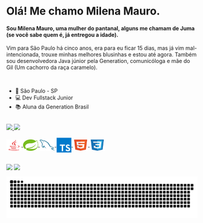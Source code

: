 # Olá! Me chamo Milena Mauro.

####  Sou Milena Mauro, uma mulher do pantanal, alguns me chamam de Juma (se você sabe quem é, já entregou a idade).
Vim para São Paulo há cinco anos, era para eu ficar 15 dias, mas já vim mal-intencionada, trouxe minhas melhores blusinhas e estou até agora. Também sou desenvolvedora Java júnior pela Generation, comunicóloga e mãe do Gil (Um cachorro da raça caramelo). 
  
 <br>
  
- 📍  São Paulo - SP
- 💻 Dev Fullstack Junior
- 📚 Aluna da Generation Brasil
 
  
<br>
  
<div>
  <a href="https://github.com/milenamauro">
  <img height="150em" src="https://github-readme-stats.vercel.app/api?username=milenamauro&show_icons=true&theme=dark&include_all_commits=true&count_private=true"/>
  <img height="150em" src="https://github-readme-stats.vercel.app/api/top-langs/?username=milenamauro&layout=compact&langs_count=7&theme=dark"/>
</div>

<div style="display: inline_block"><br>
  <img align="center" alt="milenamauro-Js" height="30" width="40" src="https://raw.githubusercontent.com/devicons/devicon/master/icons/java/java-plain.svg">
  <img align="center" alt="milenamauro-Js" height="30" width="40" src="https://raw.githubusercontent.com/devicons/devicon/master/icons/spring/spring-original.svg">
    <img align="center" alt="milenamauro-Js" height="30" width="40" src="https://raw.githubusercontent.com/devicons/devicon/master/icons/mysql/mysql-plain.svg">
  <img align="center" alt="milenamauro height="30" width="40" src="https://raw.githubusercontent.com/devicons/devicon/master/icons/typescript/typescript-plain.svg">
  <img align="center" alt="milenamauro-HTML" height="30" width="40" src="https://raw.githubusercontent.com/devicons/devicon/master/icons/html5/html5-original.svg">
  <img align="center" alt="milenamauro" height="30" width="40" src="https://raw.githubusercontent.com/devicons/devicon/master/icons/css3/css3-original.svg">
</div>
  
 ##
  
<div> 
  <a href="https://www.instagram.com/milenamauro/" target="_blank"><img src="https://img.shields.io/badge/-Instagram-%23E4405F?style=for-the-badge&logo=instagram&logoColor=white" target="_blank"></a>
  <a href="https://www.linkedin.com/in/milenamauro/" target="_blank"><img src="https://img.shields.io/badge/-LinkedIn-%230077B5?style=for-the-badge&logo=linkedin&logoColor=white" target="_blank"></a> 
 
  ![Snake animation](https://github.com/milenamauro/milenamauro/blob/output/github-contribution-grid-snake.svg)
 
</div>
